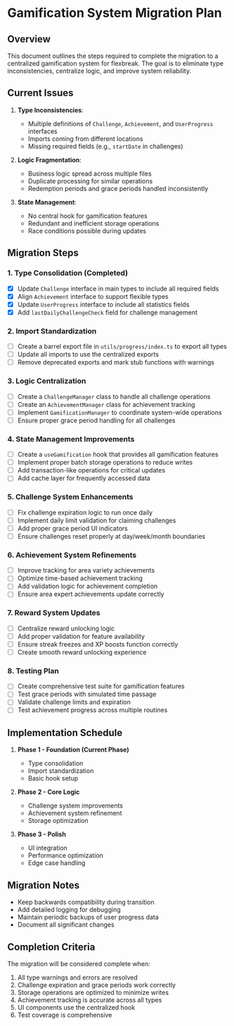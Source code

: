 # Gamification System Migration Plan

## Overview

This document outlines the steps required to complete the migration to a centralized gamification system for flexbreak. The goal is to eliminate type inconsistencies, centralize logic, and improve system reliability.

## Current Issues

1. **Type Inconsistencies**: 
   - Multiple definitions of `Challenge`, `Achievement`, and `UserProgress` interfaces
   - Imports coming from different locations
   - Missing required fields (e.g., `startDate` in challenges)

2. **Logic Fragmentation**:
   - Business logic spread across multiple files
   - Duplicate processing for similar operations
   - Redemption periods and grace periods handled inconsistently

3. **State Management**:
   - No central hook for gamification features
   - Redundant and inefficient storage operations
   - Race conditions possible during updates

## Migration Steps

### 1. Type Consolidation (Completed)

- [x] Update `Challenge` interface in main types to include all required fields
- [x] Align `Achievement` interface to support flexible types
- [x] Update `UserProgress` interface to include all statistics fields
- [x] Add `lastDailyChallengeCheck` field for challenge management

### 2. Import Standardization

- [ ] Create a barrel export file in `utils/progress/index.ts` to export all types
- [ ] Update all imports to use the centralized exports
- [ ] Remove deprecated exports and mark stub functions with warnings

### 3. Logic Centralization

- [ ] Create a `ChallengeManager` class to handle all challenge operations
- [ ] Create an `AchievementManager` class for achievement tracking
- [ ] Implement `GamificationManager` to coordinate system-wide operations
- [ ] Ensure proper grace period handling for all challenges

### 4. State Management Improvements

- [ ] Create a `useGamification` hook that provides all gamification features
- [ ] Implement proper batch storage operations to reduce writes
- [ ] Add transaction-like operations for critical updates
- [ ] Add cache layer for frequently accessed data

### 5. Challenge System Enhancements

- [ ] Fix challenge expiration logic to run once daily
- [ ] Implement daily limit validation for claiming challenges
- [ ] Add proper grace period UI indicators 
- [ ] Ensure challenges reset properly at day/week/month boundaries

### 6. Achievement System Refinements

- [ ] Improve tracking for area variety achievements
- [ ] Optimize time-based achievement tracking
- [ ] Add validation logic for achievement completion
- [ ] Ensure area expert achievements update correctly

### 7. Reward System Updates

- [ ] Centralize reward unlocking logic
- [ ] Add proper validation for feature availability
- [ ] Ensure streak freezes and XP boosts function correctly
- [ ] Create smooth reward unlocking experience

### 8. Testing Plan

- [ ] Create comprehensive test suite for gamification features
- [ ] Test grace periods with simulated time passage
- [ ] Validate challenge limits and expiration
- [ ] Test achievement progress across multiple routines

## Implementation Schedule

1. **Phase 1 - Foundation (Current Phase)**
   - Type consolidation
   - Import standardization
   - Basic hook setup

2. **Phase 2 - Core Logic**
   - Challenge system improvements
   - Achievement system refinement
   - Storage optimization

3. **Phase 3 - Polish**
   - UI integration
   - Performance optimization
   - Edge case handling

## Migration Notes

- Keep backwards compatibility during transition
- Add detailed logging for debugging
- Maintain periodic backups of user progress data
- Document all significant changes

## Completion Criteria

The migration will be considered complete when:

1. All type warnings and errors are resolved
2. Challenge expiration and grace periods work correctly
3. Storage operations are optimized to minimize writes
4. Achievement tracking is accurate across all types
5. UI components use the centralized hook
6. Test coverage is comprehensive 